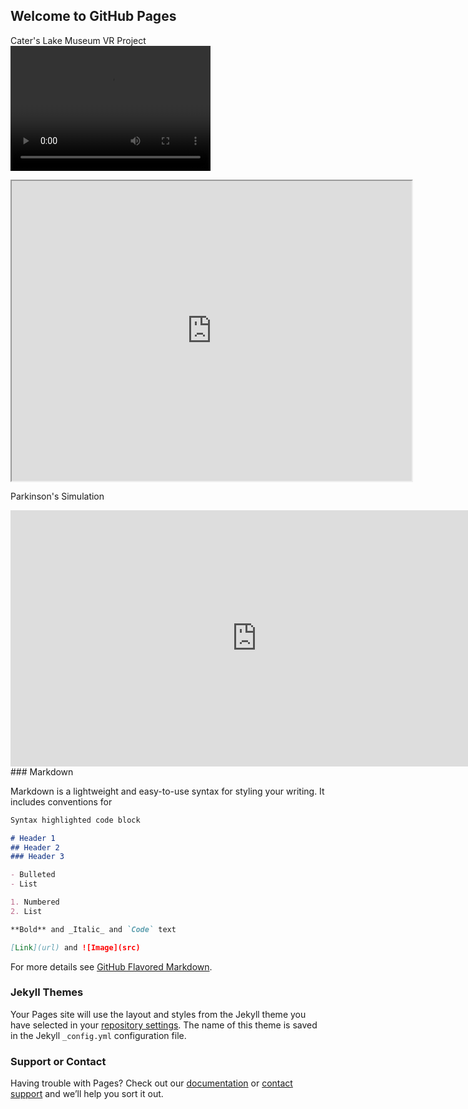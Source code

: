 ## Welcome to GitHub Pages

Cater's Lake Museum VR Project
<video src="video.mp4" width="320" height="200" controls preload>
  <iframe src="https://drive.google.com/file/d/15sy_TJdVt4TdHM9A1EO3V3ogkxCzWFgu/preview" width="640" height="480"></iframe>
  </video>
  
Parkinson's Simulation
<iframe width="787" height="410" src="https://www.youtube.com/embed/AVuxIABaVuM" frameborder="0" allow="accelerometer; autoplay; encrypted-media; gyroscope; picture-in-picture" allowfullscreen></iframe>
### Markdown

Markdown is a lightweight and easy-to-use syntax for styling your writing. It includes conventions for

```markdown
Syntax highlighted code block

# Header 1
## Header 2
### Header 3

- Bulleted
- List

1. Numbered
2. List

**Bold** and _Italic_ and `Code` text

[Link](url) and ![Image](src)
```

For more details see [GitHub Flavored Markdown](https://guides.github.com/features/mastering-markdown/).

### Jekyll Themes

Your Pages site will use the layout and styles from the Jekyll theme you have selected in your [repository settings](https://github.com/TreeNuBee/VR/settings). The name of this theme is saved in the Jekyll `_config.yml` configuration file.

### Support or Contact

Having trouble with Pages? Check out our [documentation](https://help.github.com/categories/github-pages-basics/) or [contact support](https://github.com/contact) and we’ll help you sort it out.
